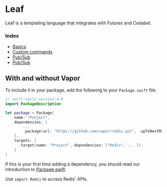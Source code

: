 # Leaf

Leaf is a templating language that integrates with Futures and Codabel.

### Index

- [Basics](basics.md)
- [Custom commands](custom-commands.md)
- [Pub/Sub](pub-sub.md)
- [Pub/Sub](pipeline.md)

## With and without Vapor

To include it in your package, add the following to your `Package.swift` file.

```swift
// swift-tools-version:4.0
import PackageDescription

let package = Package(
    name: "Project",
    dependencies: [
        ...
        .package(url: "https://github.com/vapor/redis.git", .upToNextMajor(from: "3.0.0")),
    ],
    targets: [
      .target(name: "Project", dependencies: ["Redis", ... ])
    ]
)
```

If this is your first time adding a dependency, you should read our introduction to [Package.swift](../getting-started/spm.md).

Use `import Redis` to access Redis' APIs.
